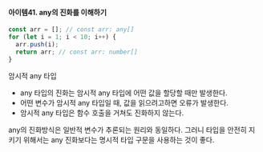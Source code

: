 #### 아이템41. any의 진화를 이해하기

```typescript
const arr = []; // const arr: any[]
for (let i = 1; i < 10; i++) {
  arr.push(i);
  return arr; // const arr: number[]
}
```

암시적 any 타입

- any 타입의 진화는 암시적 any 타입에 어떤 값을 할당할 때만 발생한다.
- 어떤 변수가 암시적 any 타입일 때, 값을 읽으려고하면 오류가 발생한다.
- 암시적 any 타입은 함수 호출을 거쳐도 진화하지 않는다.

any의 진화방식은 일반적 변수가 추론되는 원리와 동일하다. 그러니 타입을 안전히 지키기 위해서는 any 진화보다는 명시적 타입 구문을 사용하는 것이 좋다.

